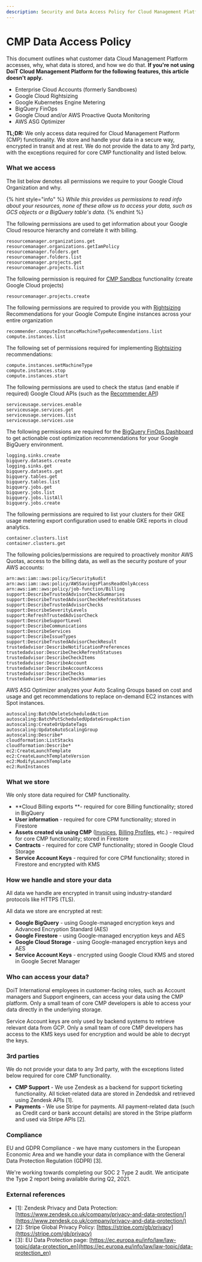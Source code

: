 ```yaml
---
description: Security and Data Access Policy for Cloud Management Platform
---
```


# CMP Data Access Policy

This document outlines what customer data Cloud Management Platform accesses, why, what data is stored, and how we do that. **If you're not using DoiT Cloud Management Platform for the following features, this article doesn't apply.**

* Enterprise Cloud Accounts (formerly Sandboxes)
* Google Cloud Rightsizing
* Google Kubernetes Engine Metering
* BigQuery FinOps
* Google Cloud and/or AWS Proactive Quota Monitoring
* AWS ASG Optimizer

**TL;DR:** We only access data required for Cloud Management Platform (CMP) functionality. We store and handle your data in a secure way, encrypted in transit and at rest. We do not provide the data to any 3rd party, with the exceptions required for core CMP functionality and listed below.

### What we access <a href="h_7bc78dd6-eab0-4188-bf00-b0017561511f" id="h_7bc78dd6-eab0-4188-bf00-b0017561511f"></a>

The list below denotes all permissions we require to your Google Cloud Organization and why.

{% hint style="info" %}
_While this provides us permissions to read info about your resources, none of these allow us to access your data, such as GCS objects or a BigQuery table's data._
{% endhint %}

The following permissions are used to get information about your Google Cloud resource hierarchy and correlate it with billing.

```
resourcemanager.organizations.get
resourcemanager.organizations.getIamPolicy
resourcemanager.folders.get
resourcemanager.folders.list
resourcemanager.projects.get
resourcemanager.projects.list
```

The following permission is required for [CMP Sandbox](../cloud-sandbox-management/create-gcp-sandbox-accounts.md) functionality (create Google Cloud projects)

```
resourcemanager.projects.create
```

The following permissions are required to provide you with [Rightsizing](../dashboards/rightsizing-for-google-cloud.md) Recommendations for your Google Compute Engine instances across your entire organization

```
recommender.computeInstanceMachineTypeRecommendations.list
compute.instances.list
```

The following set of permissions required for implementing [Rightsizing](../dashboards/rightsizing-for-google-cloud.md) recommendations:

```
compute.instances.setMachineType
compute.instances.stop
compute.instances.start 
```

The following permissions are used to check the status (and enable if required) Google Cloud APIs (such as the [Recommender API](https://cloud.google.com/recommender/docs/reference/rest))

```
serviceusage.services.enable
serviceusage.services.get
serviceusage.services.list
serviceusage.services.use
```

The following permissions are required for the [BigQuery FinOps Dashboard](../dashboards/bigquery-finops-dashboard.md) to get actionable cost optimization recommendations for your Google BigQuery environment.

```
logging.sinks.create
bigquery.datasets.create
logging.sinks.get
bigquery.datasets.get
bigquery.tables.get
bigquery.tables.list
bigquery.jobs.get
bigquery.jobs.list
bigquery.jobs.listAll
bigquery.jobs.create
```

The following permissions are required to list your clusters for their GKE usage metering export configuration used to enable GKE reports in cloud analytics.

```
container.clusters.list
container.clusters.get
```

The following policies/permissions are required to proactively monitor AWS Quotas, access to the billing data, as well as the security posture of your AWS accounts:

```
arn:aws:iam::aws:policy/SecurityAudit
arn:aws:iam::aws:policy/AWSSavingsPlansReadOnlyAccess
arn:aws:iam::aws:policy/job-function/Billing
support:DescribeTrustedAdvisorCheckSummaries
support:DescribeTrustedAdvisorCheckRefreshStatuses
support:DescribeTrustedAdvisorChecks
support:DescribeSeverityLevels
support:RefreshTrustedAdvisorCheck
support:DescribeSupportLevel
support:DescribeCommunications
support:DescribeServices
support:DescribeIssueTypes
support:DescribeTrustedAdvisorCheckResult
trustedadvisor:DescribeNotificationPreferences
trustedadvisor:DescribeCheckRefreshStatuses
trustedadvisor:DescribeCheckItems
trustedadvisor:DescribeAccount
trustedadvisor:DescribeAccountAccess
trustedadvisor:DescribeChecks
trustedadvisor:DescribeCheckSummaries
```

AWS ASG Optimizer analyzes your Auto Scaling Groups based on cost and usage and get recommendations to replace on-demand EC2 instances with Spot instances.

```
autoscaling:BatchDeleteScheduledAction
autoscaling:BatchPutScheduledUpdateGroupAction
autoscaling:CreateOrUpdateTags
autoscaling:UpdateAutoScalingGroup
autoscaling:Describe*
cloudformation:ListStacks
cloudformation:Describe*
ec2:CreateLaunchTemplate
ec2:CreateLaunchTemplateVersion
ec2:ModifyLaunchTemplate
ec2:RunInstances
```

### What we store

We only store data required for CMP functionality.

* **Cloud Billing exports **- required for core Billing functionality; stored in BigQuery
* **User information** - required for core CPM functionality; stored in Firestore
* **Assets created via using CMP** ([Invoices](../invoices-and-payments/managing-invoices.md), [Billing Profiles](../invoices-and-payments/setting-up-a-new-billing-profile.md), etc.) - required for core CMP functionality; stored in Firestore
* **Contracts** - required for core CMP functionality; stored in Google Cloud Storage
* **Service Account Keys** - required for core CPM functionality; stored in Firestore and encrypted with KMS

### How we handle and store your data <a href="h_24ce7c2f-7dbb-482d-94a7-3a73a39adcb7" id="h_24ce7c2f-7dbb-482d-94a7-3a73a39adcb7"></a>

All data we handle are encrypted in transit using industry-standard protocols like HTTPS (TLS). 

All data we store are encrypted at rest:

* **Google BigQuery** - using Google-managed encryption keys and Advanced Encryption Standard (AES)
* **Google Firestore** - using Google-managed encryption keys and AES
* **Google Cloud Storage** - using Google-managed encryption keys and AES
* **Service Account Keys** - encrypted using Google Cloud KMS and stored in Google Secret Manager

### Who can access your data? <a href="h_e71c7f53-d7e9-4273-a1cc-49e6714bbfa6" id="h_e71c7f53-d7e9-4273-a1cc-49e6714bbfa6"></a>

DoiT International employees in customer-facing roles, such as Account managers and Support engineers, can access your data using the CMP platform. Only a small team of core CMP developers is able to access your data directly in the underlying storage.

Service Account keys are only used by backend systems to retrieve relevant data from GCP. Only a small team of core CMP developers has access to the KMS keys used for encryption and would be able to decrypt the keys.

### 3rd parties <a href="h_2dd17fc8-13d8-4aad-b58c-3a9be9bc310e" id="h_2dd17fc8-13d8-4aad-b58c-3a9be9bc310e"></a>

We do not provide your data to any 3rd party, with the exceptions listed below required for core CMP functionality.

* **CMP Support** - We use Zendesk as a backend for support ticketing functionality. All ticket-related data are stored in Zendedsk and retrieved using Zendesk APIs \[1].
* **Payments** - We use Stripe for payments. All payment-related data (such as Credit card or bank account details) are stored in the Stripe platform and used via Stripe APIs \[2].

### Compliance <a href="h_cb4c8c24-7b2b-4458-b890-8c866b99aee6" id="h_cb4c8c24-7b2b-4458-b890-8c866b99aee6"></a>

EU and GDPR Compliance - we have many customers in the European Economic Area and we handle your data in compliance with the General Data Protection Regulation (GDPR) \[3].

We're working towards completing our SOC 2 Type 2 audit. We anticipate the Type 2 report being available during Q2, 2021.

### External references <a href="h_923e9d39-0606-471f-bbb3-2f899c859d8c" id="h_923e9d39-0606-471f-bbb3-2f899c859d8c"></a>

* \[1]: Zendesk Privacy and Data Protection: [https://www.zendesk.co.uk/company/privacy-and-data-protection/](https://www.zendesk.co.uk/company/privacy-and-data-protection/)
* \[2]: Stripe Global Privacy Policy: [https://stripe.com/gb/privacy](https://stripe.com/gb/privacy)
* \[3]: EU Data Protection page: [https://ec.europa.eu/info/law/law-topic/data-protection_en](https://ec.europa.eu/info/law/law-topic/data-protection_en)
